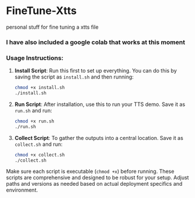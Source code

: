 # FineTune-Xtts
personal stuff for fine tuning a xtts file

### I have also included a google colab that works at this moment

### Usage Instructions:
1. **Install Script**: Run this first to set up everything. You can do this by saving the script as `install.sh` and then running:
   ```bash
   chmod +x install.sh
   ./install.sh
   ```
2. **Run Script**: After installation, use this to run your TTS demo. Save it as `run.sh` and run:
   ```bash
   chmod +x run.sh
   ./run.sh
   ```
3. **Collect Script**: To gather the outputs into a central location. Save it as `collect.sh` and run:
   ```bash
   chmod +x collect.sh
   ./collect.sh
   ```

Make sure each script is executable (`chmod +x`) before running. These scripts are comprehensive and designed to be robust for your setup. Adjust paths and versions as needed based on actual deployment specifics and environment.
